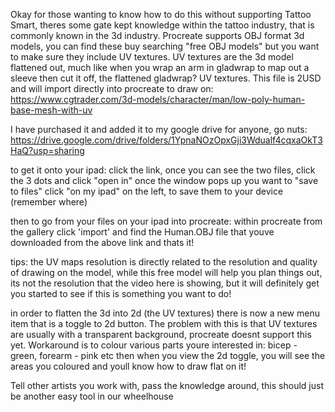 Okay for those wanting to know how to do this without supporting Tattoo Smart, theres some gate kept knowledge within the tattoo industry, that is commonly known in the 3d industry.
Procreate supports OBJ format 3d models, you can find these buy searching "free OBJ models" but you want to make sure they include UV textures. UV textures are the 3d model flattened out, much like when you wrap an arm in gladwrap to map out a sleeve then cut it off, the flattened gladwrap? UV textures.
This file is 2USD and will import directly into procreate to draw on:
https://www.cgtrader.com/3d-models/character/man/low-poly-human-base-mesh-with-uv

I have purchased it and added it to my google drive for anyone, go nuts:
https://drive.google.com/drive/folders/1YpnaNOzOpxGji3Wdualf4cqxaOkT3HaQ?usp=sharing


to get it onto your ipad:
click the link, once you can see the two files, click the 3 dots and click "open in"
once the window pops up you want to "save to files"
click "on my ipad" on the left, to save them to your device (remember where)

then to go from your files on your ipad into procreate:
within procreate from the gallery click 'import' and find the Human.OBJ file that youve downloaded from the above link and thats it!


tips:
the UV maps resolution is directly related to the resolution and quality of drawing on the model, while this free model will help you plan things out, its not the resolution that the video here is showing, but it will definitely get you started to see if this is something you want to do!

in order to flatten the 3d into 2d (the UV textures) there is now a new menu item that is a toggle to 2d button. The problem with this is that UV textures are usually with a transparent background, procreate doesnt support this yet.
Workaround is to colour various parts youre interested in: bicep - green, forearm - pink etc
then when you view the 2d toggle, you will see the areas you coloured and youll know how to draw flat on it!


Tell other artists you work with, pass the knowledge around, this should just be another easy tool in our wheelhouse
